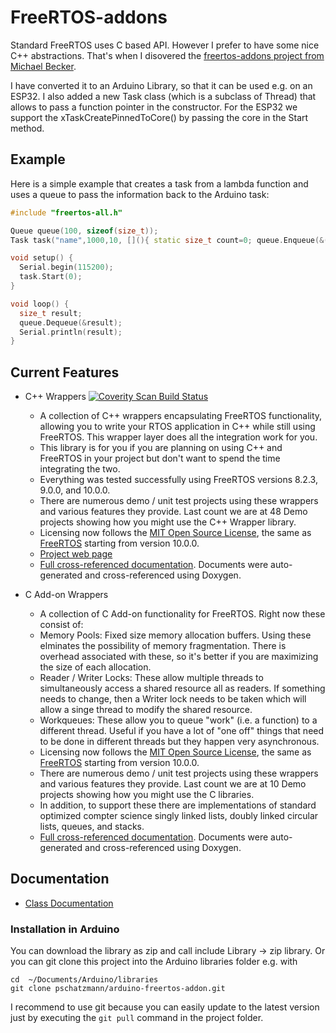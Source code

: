 # FreeRTOS-addons

Standard FreeRTOS uses C based API. However I prefer to have some nice C++ abstractions. That's when I disovered the [freertos-addons project from Michael Becker](https://github.com/michaelbecker/freertos-addons). 

I have converted it to an Arduino Library, so that it can be used e.g. on an ESP32. I also added a new Task class (which is a subclass of Thread) that allows to pass a function pointer in the constructor. For the ESP32 we support the xTaskCreatePinnedToCore() by passing the core in the Start method.

## Example
Here is a simple example that creates a task from a lambda function and uses a queue to pass the information back to the Arduino task:

```c++
#include "freertos-all.h"

Queue queue(100, sizeof(size_t));
Task task("name",1000,10, [](){ static size_t count=0; queue.Enqueue(&(++count));});

void setup() {
  Serial.begin(115200);
  task.Start(0);
}

void loop() {
  size_t result;
  queue.Dequeue(&result);
  Serial.println(result);
}
```

## Current Features

+ C++ Wrappers [![Coverity Scan Build Status](https://scan.coverity.com/projects/9669/badge.svg)](https://scan.coverity.com/projects/michaelbecker-freertos-addons)
  - A collection of C++ wrappers encapsulating FreeRTOS functionality, allowing you to write your RTOS application in C++ while still using FreeRTOS. This wrapper layer does all the integration work for you.
  - This library is for you if you are planning on using C++ and FreeRTOS in your project but don't want to spend the time integrating the two.
  - Everything was tested successfully using FreeRTOS versions 8.2.3, 9.0.0, and 10.0.0.
  - There are numerous demo / unit test projects using these wrappers and various features they provide. Last count we are at 48 Demo projects showing how you might use the C++ Wrapper library.
  - Licensing now follows the [MIT Open Source License](https://opensource.org/licenses/MIT), the same as [FreeRTOS](https://www.freertos.org/a00114.html) starting from version 10.0.0.
  - [Project web page](http://michaelbecker.github.io/freertos-addons/)
  - [Full cross-referenced documentation](http://michaelbecker.github.io/freertos-addons/cppdocs/html/index.html). Documents were auto-generated and cross-referenced using Doxygen.

+ C Add-on Wrappers
  - A collection of C Add-on functionality for FreeRTOS. Right now these consist of:
  - Memory Pools: Fixed size memory allocation buffers. Using these elminates the possibility of memory fragmentation. There is overhead associated with these, so it's better if you are maximizing the size of each allocation.
  - Reader / Writer Locks: These allow multiple threads to simultaneously access a shared resource all as readers. If something needs to change, then a Writer lock needs to be taken which will allow a singe thread to modify the shared resource.
  - Workqueues: These allow you to queue "work" (i.e. a function) to a different thread. Useful if you have a lot of "one off" things that need to be done in different threads but they happen very asynchronous.
  - Licensing now follows the [MIT Open Source License](https://opensource.org/licenses/MIT), the same as [FreeRTOS](https://www.freertos.org/a00114.html) starting from version 10.0.0.
  - There are numerous demo / unit test projects using these wrappers and various features they provide. Last count we are at 10 Demo projects showing how you might use the C libraries.
  - In addition, to support these there are implementations of standard optimized compter science singly linked lists, doubly linked circular lists, queues, and stacks.
  - [Full cross-referenced documentation](http://michaelbecker.github.io/freertos-addons/cdocs/html/index.html). Documents were auto-generated and cross-referenced using Doxygen.

## Documentation

- [Class Documentation](https://pschatzmann.github.io/arduino-freertos-addons/docs/html/annotated.html)

### Installation in Arduino

You can download the library as zip and call include Library -> zip library. Or you can git clone this project into the Arduino libraries folder e.g. with

```
cd  ~/Documents/Arduino/libraries
git clone pschatzmann/arduino-freertos-addon.git
```

I recommend to use git because you can easily update to the latest version just by executing the ```git pull``` command in the project folder.
